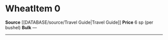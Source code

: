 ﻿---
id: '1780'
item_category: Trade Goods
level: '0'
name: Wheat
price: 6 sp (per bushel)
rarity: Common
source: '[[DATABASE/source/Travel Guide|Travel Guide]]'
type: Item

---
# Wheat<span class="item-type">Item 0</span>

**Source** [[DATABASE/source/Travel Guide|Travel Guide]]
**Price** 6 sp (per bushel)
**Bulk** —

---